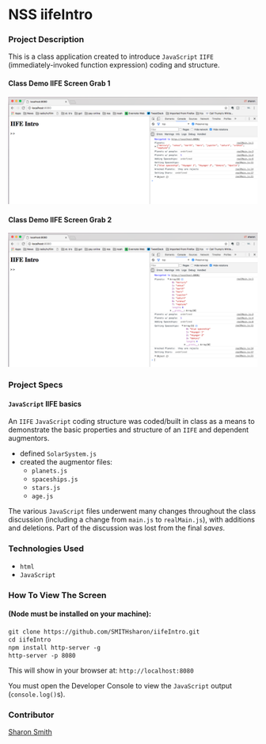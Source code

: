 # NSS iifeIntro 

### Project Description 
This is a class application created to introduce `JavaScript` `IIFE` (immediately-invoked function expression) coding and structure. 


#### Class Demo IIFE Screen Grab 1
![Class Demo IIFE Screen Grab 1](https://raw.githubusercontent.com/SMITHsharon/iifeIntro/screens/screens/iifeIntro%20Screen%20Grab%201.png)

#### Class Demo IIFE Screen Grab 2
![Class Demo IIFE Screen Grab 2](https://raw.githubusercontent.com/SMITHsharon/iifeIntro/screens/screens/iifeIntro%20Screen%20Grab%202.png)


### Project Specs
#### `JavaScript` IIFE basics
An `IIFE` `JavaScript` coding structure was coded/built in class as a means to demonstrate the basic properties and structure of an `IIFE` and dependent augmentors. 
- defined `SolarSystem.js`
- created the augmentor files: 
	- `planets.js`
	- `spaceships.js`
	- `stars.js`
	- `age.js`

The various `JavaScript` files underwent many changes throughout the class discussion (including a change from `main.js` to `realMain.js`), with additions and deletions. Part of the discussion was lost from the final *saves*. 


### Technologies Used
- `html`
- `JavaScript`


### How To View The Screen 
#### (Node must be installed on your machine):
```
git clone https://github.com/SMITHsharon/iifeIntro.git
cd iifeIntro
npm install http-server -g
http-server -p 8080
```

This will show in your browser at: `http://localhost:8080`

You must open the Developer Console to view the `JavaScript` output (`console.log()`s).


### Contributor
[Sharon Smith](https://github.com/SMITHsharon)
